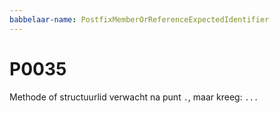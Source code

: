 ```yaml
---
babbelaar-name: PostfixMemberOrReferenceExpectedIdentifier
---
```

# P0035
Methode of structuurlid verwacht na punt `.`, maar kreeg: `...`
